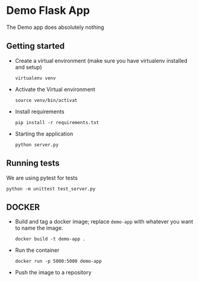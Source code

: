 # Demo Flask App

The Demo app does absolutely nothing

## Getting started

- Create a virtual environment (make sure you have virtualenv installed and setup)

    ```
    virtualenv venv
    ```

- Activate the Virtual environment

    ```
    source venv/bin/activat
    ```

- Install requirements

    ```
    pip install -r requirements.txt
    ```

- Starting the application

    ```
    python server.py
    ```

## Running tests

We are using pytest for tests
```
python -m unittest test_server.py
```

## DOCKER 

- Build and tag a docker image; replace `demo-app` with whatever you want to name the image. 

    ```
    docker build -t demo-app .
    ```

- Run the container
    ```
    docker run -p 5000:5000 demo-app
    ```

- Push the image to a repository
    ```
    ```
